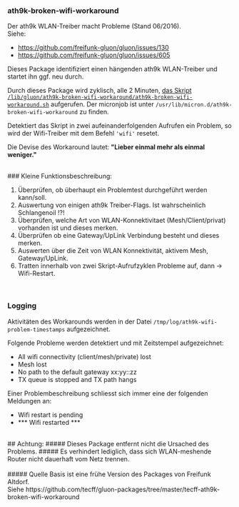 ### ath9k-broken-wifi-workaround
Der ath9k WLAN-Treiber macht Probleme (Stand 06/2016).<br>
Siehe:

* https://github.com/freifunk-gluon/gluon/issues/130
* https://github.com/freifunk-gluon/gluon/issues/605

Dieses Package identifiziert einen hängenden ath9k WLAN-Treiber und startet ihn ggf. neu durch.

Durch dieses Package wird zyklisch, alle 2 Minuten, [das Skript `/lib/gluon/ath9k-broken-wifi-workaround/ath9k-broken-wifi-workaround.sh`](https://github.com/freifunk-ffm/packages/blob/master/ffffm/ffffm-ath9k-broken-wifi-workaround/files/lib/gluon/ath9k-broken-wifi-workaround/ath9k-broken-wifi-workaround.sh) aufgerufen. Der micronjob ist unter `/usr/lib/micron.d/ath9k-broken-wifi-workaround` zu finden.  

Detektiert das Skript in zwei aufeinanderfolgenden Aufrufen ein Problem, so wird der Wifi-Treiber mit dem Befehl `'wifi'` resetet.  

Die Devise des Workaround lautet: **"Lieber einmal mehr als einmal weniger."**

<br>
### Kleine Funktionsbeschreibung:

1) Überprüfen, ob überhaupt ein Problemtest durchgeführt werden kann/soll.  
2) Auswertung von einigen ath9k Treiber-Flags. Ist wahrscheinlich Schlangenoil !?!  
3) Überprüfen, welche Art von WLAN-Konnektivitaet (Mesh/Client/privat) vorhanden ist und dieses merken.  
4) Überprüfen ob eine Gateway/UpLink Verbindung besteht und dieses merken.  
5) Auswerten über die Zeit von WLAN Konnektivität, aktivem Mesh, Gateway/UpLink.  
6) Tratten innerhalb von zwei Skript-Aufrufzyklen Probleme auf, dann -> Wifi-Restart.  

<br>

### Logging
Aktivitäten des Workarounds werden in der Datei `/tmp/log/ath9k-wifi-problem-timestamps` aufgezeichnet. 

Folgende Probleme werden detektiert und mit Zeitstempel aufgezeichnet:

* All wifi connectivity (client/mesh/private) lost
* Mesh lost
* No path to the default gateway xx:yy::zz
* TX queue is stopped and TX path hangs

Einer Problembeschreibung schliesst sich immer eine der folgenden Meldungen an:
 
* Wifi restart is pending
* \*\*\* Wifi restarted \*\*\*

<br>
## Achtung:
##### Dieses Package entfernt nicht die Ursached des Problems. 
##### Es verhindert lediglich, dass sich WLAN-meshende Router nicht dauerhaft vom Netz trennen. 
<br>
<br>
##### Quelle
Basis ist eine frühe Version des Packages von Freifunk Altdorf.<br>
Siehe https://github.com/tecff/gluon-packages/tree/master/tecff-ath9k-broken-wifi-workaround

